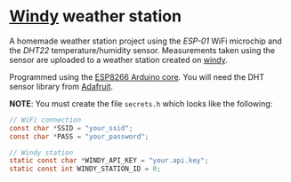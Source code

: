 # [Windy](https://windy.com) weather station

A homemade weather station project using the *ESP-01* WiFi microchip and the *DHT22* temperature/humidity sensor.
Measurements taken using the sensor are uploaded to a weather station created on [windy](https://windy.com).

Programmed using the [ESP8266 Arduino core](https://github.com/esp8266/Arduino).
You will need the DHT sensor library from [Adafruit](https://learn.adafruit.com/dht/using-a-dhtxx-sensor).

**NOTE**: You must create the file `secrets.h` which looks like the following:
```c
// WiFi connection
const char *SSID = "your_ssid";
const char *PASS = "your_password";

// Windy station
static const char *WINDY_API_KEY = "your.api.key";
static const int WINDY_STATION_ID = 0;
```

